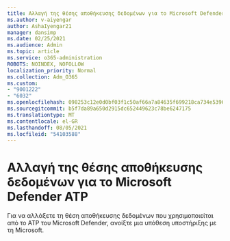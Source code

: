 ```yaml
---
title: Αλλαγή της θέσης αποθήκευσης δεδομένων για το Microsoft Defender ATP
ms.author: v-aiyengar
author: AshaIyengar21
manager: dansimp
ms.date: 02/25/2021
ms.audience: Admin
ms.topic: article
ms.service: o365-administration
ROBOTS: NOINDEX, NOFOLLOW
localization_priority: Normal
ms.collection: Adm_O365
ms.custom:
- "9001222"
- "6032"
ms.openlocfilehash: 098253c12e0d0bf03f1c50af66a7a84635f699218ca734e53965bcfd55edb930
ms.sourcegitcommit: b5f7da89a650d2915dc652449623c78be6247175
ms.translationtype: MT
ms.contentlocale: el-GR
ms.lasthandoff: 08/05/2021
ms.locfileid: "54103588"
---
```

# <a name="change-data-storage-location-for-microsoft-defender-atp"></a>Αλλαγή της θέσης αποθήκευσης δεδομένων για το Microsoft Defender ATP

Για να αλλάξετε τη θέση αποθήκευσης δεδομένων που χρησιμοποιείται από το ATP του Microsoft Defender, ανοίξτε μια υπόθεση υποστήριξης με τη Microsoft.
